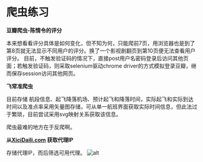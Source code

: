 # 爬虫练习
**豆瓣爬虫-陈情令的评分**

本来想看看评分具体是如何变化，但不知为何，只能爬前7页，用浏览器也是到了第8页就无法显示不同用户的评分。换了一个影视剧翻页到第10页便无法查看用户评分。
目前，不触发验证码的情况下，直接post用户名密码登录后访问其他页面；若触发验证码，则采取selenium驱动chrome driver的方式模拟登录豆瓣，继而保存session访问其他网页。

**飞常准爬虫**

目前存储 航段信息、起飞降落机场、预计起飞和降落时间，实际起飞和实际到达时间以及准点率采用矢量图存储，可从单一航班界面获取实际时间信息，但此法过于繁琐，目前尝试采用svg映射关系获取该信息。


爬虫最难的地方在于反爬啊。

**从[XiciDaili.com](https://www.xicidaili.com/nn) 获取代理IP**

存储代理IP，而后筛选可用代理。
![alt](https://github.com/yaoyitong/Spider/raw/master/xicidaili.png)

